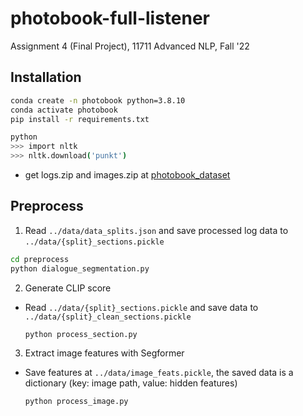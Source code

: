 # photobook-full-listener

Assignment 4 (Final Project), 11711 Advanced NLP, Fall '22

## Installation

```bash
conda create -n photobook python=3.8.10
conda activate photobook
pip install -r requirements.txt

python
>>> import nltk
>>> nltk.download('punkt')
```

* get logs.zip and images.zip at [photobook_dataset](https://github.com/dmg-photobook/photobook_dataset/logs.zip)

## Preprocess

1. Read `../data/data_splits.json` and save processed log data to `../data/{split}_sections.pickle`

  ```bash
  cd preprocess
  python dialogue_segmentation.py
  ```

2. Generate CLIP score

* Read `../data/{split}_sections.pickle` and save data to `../data/{split}_clean_sections.pickle`

  ```bash
  python process_section.py
  ```

3. Extract image features with Segformer

* Save features at `../data/image_feats.pickle`, the saved data is a dictionary (key: image path, value: hidden features)

  ```bash
  python process_image.py
  ```
